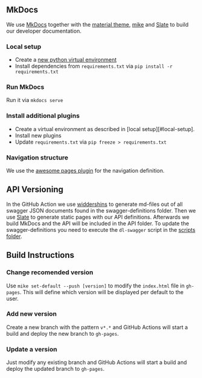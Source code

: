 ## MkDocs

We use [MkDocs][mkdocs] together with the [material theme][material-theme],  [mike][mike] and [Slate][slate] to build our developer documentation. 

### Local setup 

- Create a [new python virtual environment][python-env]
- Install dependencies from `requirements.txt` via `pip install -r requirements.txt`

### Run MkDocs

Run it via `mkdocs serve`

### Install additional plugins

- Create a virtual environment as described in [local setup][#local-setup].
- Install new plugins
- Update `requirements.txt` via `pip freeze > requirements.txt`

### Navigation structure

We use the [awesome pages plugin][awesome-pages-plugin] for the navigation definition.

## API Versioning

In the GitHub Action we use [widdershins][widdershins] to generate md-files out of all swagger JSON documents found in the swagger-definitions folder. Then we use [Slate][slate] to generate static pages with our API definitions. Afterwards we build MkDocs and the API will be included in the API folder. To update the swagger-definitions you need to execute the `dl-swagger` script in the [scripts folder](./scripts).

## Build Instructions

### Change recomended version

Use `mike set-default --push [version]` to modify the `index.html` file in `gh-pages`. This will define which version will be displayed per default to the user.

### Add new version

Create a new branch with the pattern `v*.*` and GitHub Actions will start a build and deploy the new branch to `gh-pages`.

### Update a version

Just modify any existing branch and GitHub Actions will start a build and deploy the updated branch to `gh-pages`.


[mkdocs]: https://github.com/mkdocs/mkdocs
[material-theme]: https://squidfunk.github.io/mkdocs-material/
[mike]: https://github.com/jimporter/mike
[python-env]: https://docs.python.org/3/library/venv.html
[awesome-pages-plugin]: https://github.com/lukasgeiter/mkdocs-awesome-pages-plugin
[widdershins]: https://github.com/mermade/widdershins
[slate]: https://github.com/slatedocs/slate
